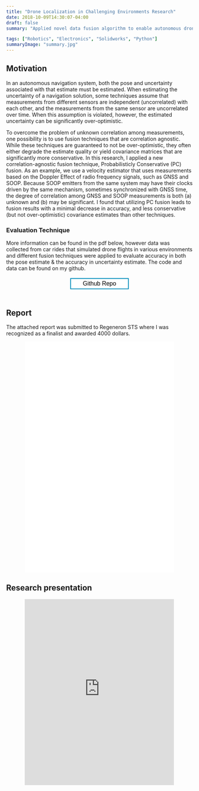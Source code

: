 ```yaml
---
title: "Drone Localization in Challenging Environments Research"
date: 2018-10-09T14:30:07-04:00
draft: false
summary: "Applied novel data fusion algorithm to enable autonomous drone flights in unstructured environments."

tags: ["Robotics", "Electronics", "Solidworks", "Python"]
summaryImage: "summary.jpg"
---
```


<style>
.button {
  border: none;
  color: white;
  padding: 4px 32px;
  text-align: center;
  text-decoration: none;
  display: inline-block;
  font-size: 16px;
  margin: 4px 2px;
  transition-duration: 0.4s;
  cursor: pointer;
}

.button1 {
  background-color: white;
  color: black;
  border: 2px solid #4CAF50;
}

.button1:hover {
  background-color: #4CAF50;
  color: white;
}

.button2 {
  background-color: white;
  color: black;
  border: 2px solid #008CBA;
}

.button2:hover {
  background-color: #008CBA;
  color: white;
}

</style>


## Motivation
In an autonomous navigation system, both the pose and uncertainty associated with that estimate must be estimated. When estimating the uncertainty of a navigation solution, some techniques assume that measurements from different sensors are independent (uncorrelated) with each other, and the measurements from the same sensor are uncorrelated over time. When this assumption is violated, however, the estimated uncertainty can be significantly over-optimistic.

To overcome the problem of unknown correlation among measurements, one possibility is to use fusion techniques that are correlation agnostic. While these techniques are guaranteed to not be over-optimistic, they often either degrade the estimate quality or yield covariance matrices that are significantly more conservative. In this research, I applied a new correlation-agnostic fusion technique, Probabilisticly Conservative (PC) fusion. As an example, we use a velocity estimator that uses measurements based on the Doppler Effect of radio frequency signals, such as GNSS and SOOP. Because SOOP emitters from the same system may have their clocks driven by the same mechanism, sometimes synchronized with GNSS time, the degree of correlation among GNSS and SOOP measurements is both (a) unknown and (b) may be significant. I found that utilizing PC fusion leads to fusion results with a minimal decrease in accuracy, and less conservative (but not over-optimistic) covariance estimates than other techniques.

### Evaluation Technique

More information can be found in the pdf below, however data was collected from car rides that simulated drone flights in various environments and different fusion techniques were applied to evaluate accuracy in both the pose estimate & the accuracy in uncertainty estimate. The code and data can be found on my github.

<div align = "center">
<button class="button button2" onclick="document.location='https://github.com/Aryan-Naveen/dronePoseEstimation'">Github Repo</button>
</div>

<br>

## Report
The attached report was submitted to Regeneron STS where I was recognized as a finalist and awarded 4000 dollars.
<div class = "container" align = "center">
<embed src="paper.pdf" type="application/pdf" style="width:80%; height:620px" />
</div>

## Research presentation

<div align = "center">
<iframe style="width:80%; height:500px;" src="https://www.youtube.com/embed/HVeyBeDWtNA" title="YouTube video player" frameborder="0" allow="accelerometer; autoplay; clipboard-write; encrypted-media; gyroscope; picture-in-picture" allowfullscreen></iframe>
</div>
